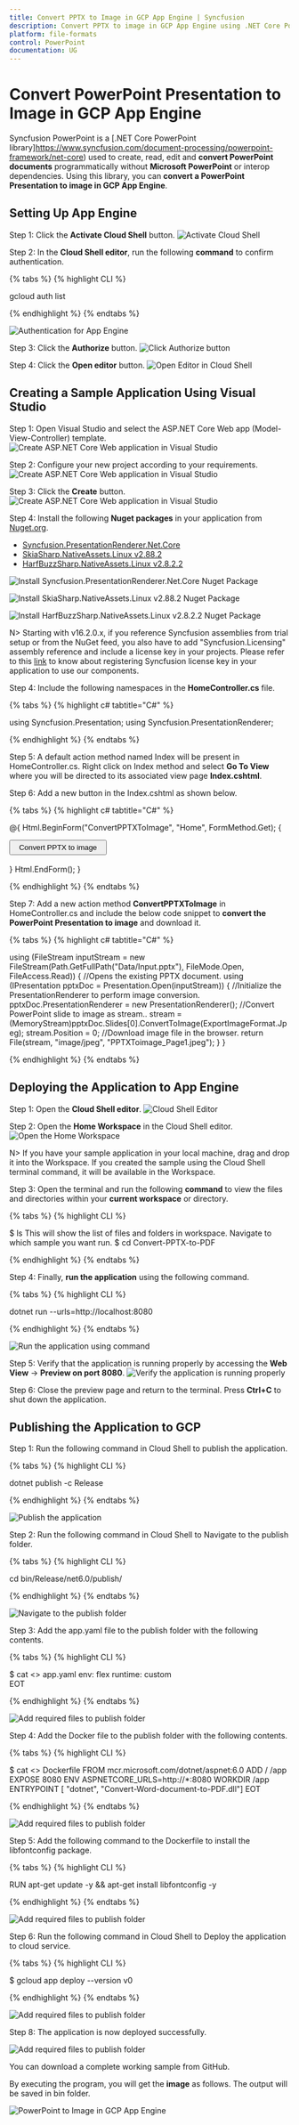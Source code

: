 ```yaml
---
title: Convert PPTX to Image in GCP App Engine | Syncfusion
description: Convert PPTX to image in GCP App Engine using .NET Core PowerPoint library (Presentation) without Microsoft PowerPoint or interop dependencies.
platform: file-formats
control: PowerPoint
documentation: UG
---
```


# Convert PowerPoint Presentation to Image in GCP App Engine

Syncfusion PowerPoint is a [.NET Core PowerPoint library]https://www.syncfusion.com/document-processing/powerpoint-framework/net-core) used to create, read, edit and **convert PowerPoint documents** programmatically without **Microsoft PowerPoint** or interop dependencies. Using this library, you can **convert a PowerPoint Presentation to image in GCP App Engine**.

## Setting Up App Engine

Step 1: Click the **Activate Cloud Shell** button.
![Activate Cloud Shell](GCP_Images/Activate-Cloud-Shell-PowerPoint-Presentation-to-PDF.png)

Step 2: In the **Cloud Shell editor**, run the following **command** to confirm authentication.

{% tabs %}
{% highlight CLI %}

gcloud auth list

{% endhighlight %}
{% endtabs %}

![Authentication for App Engine](GCP_Images/Authentication-PowerPoint-Presentation-to-PDF.png)

Step 3: Click the **Authorize** button.
![Click Authorize button](GCP_Images/Authorize-PowerPoint-Presentation-to-PDF.png)

Step 4: Click the **Open editor** button.
![Open Editor in Cloud Shell](GCP_Images/Editor-Button-PowerPoint-Presentation-to-PDF.png)

## Creating a Sample Application Using Visual Studio

Step 1: Open Visual Studio and select the ASP.NET Core Web app (Model-View-Controller) template.
![Create ASP.NET Core Web application in Visual Studio](ASP-NET-Core_images/CreateProjectforConversion.png)

Step 2: Configure your new project according to your requirements.
![Create ASP.NET Core Web application in Visual Studio](GCP_Images/Configuration_PowerPoint-Presentation-to-PDF.png)

Step 3: Click the **Create** button.
![Create ASP.NET Core Web application in Visual Studio](GCP_Images/Additional-Information-PowerPoint-Presentation-to-PDF.png)

Step 4: Install the following **Nuget packages** in your application from [Nuget.org](https://www.nuget.org/).

* [Syncfusion.PresentationRenderer.Net.Core](https://www.nuget.org/packages/Syncfusion.PresentationRenderer.Net.Core) 
* [SkiaSharp.NativeAssets.Linux v2.88.2](https://www.nuget.org/packages/SkiaSharp.NativeAssets.Linux/2.88.2)
* [HarfBuzzSharp.NativeAssets.Linux v2.8.2.2](https://www.nuget.org/packages/HarfBuzzSharp.NativeAssets.Linux/2.8.2.2)

![Install Syncfusion.PresentationRenderer.Net.Core Nuget Package](Azure_Images/App_Service_Linux/Nuget_Package_PowerPoint_Presentation_to_PDF.png)

![Install SkiaSharp.NativeAssets.Linux v2.88.2 Nuget Package](Azure_Images/App_Service_Linux/SkiaSharp_PowerPoint_Presentation_to_PDF.png)

![Install HarfBuzzSharp.NativeAssets.Linux v2.8.2.2 Nuget Package](Azure_Images/App_Service_Linux/HarfBuzz_PowerPoint_Presentation_to_PDF.png)

N> Starting with v16.2.0.x, if you reference Syncfusion assemblies from trial setup or from the NuGet feed, you also have to add "Syncfusion.Licensing" assembly reference and include a license key in your projects. Please refer to this [link](https://help.syncfusion.com/common/essential-studio/licensing/overview) to know about registering Syncfusion license key in your application to use our components.

Step 4: Include the following namespaces in the **HomeController.cs** file.

{% tabs %}
{% highlight c# tabtitle="C#" %}

using Syncfusion.Presentation;
using Syncfusion.PresentationRenderer;

{% endhighlight %}
{% endtabs %}

Step 5: A default action method named Index will be present in HomeController.cs. Right click on Index method and select **Go To View** where you will be directed to its associated view page **Index.cshtml**.

Step 6: Add a new button in the Index.cshtml as shown below.

{% tabs %}
{% highlight c# tabtitle="C#" %}

@{
    Html.BeginForm("ConvertPPTXToImage", "Home", FormMethod.Get);
    {
        <div>
            <input type="submit" value="Convert PPTX to image" style="width:175px;height:27px" />
        </div>       
    }
    Html.EndForm();
}

{% endhighlight %}
{% endtabs %}

Step 7: Add a new action method **ConvertPPTXToImage** in HomeController.cs and include the below code snippet to **convert the PowerPoint Presentation to image** and download it.

{% tabs %}
{% highlight c# tabtitle="C#" %}

using (FileStream inputStream = new FileStream(Path.GetFullPath("Data/Input.pptx"), FileMode.Open, FileAccess.Read))
{
    //Opens the existing PPTX document.
    using (IPresentation pptxDoc = Presentation.Open(inputStream))
    {
        //Initialize the PresentationRenderer to perform image conversion.
        pptxDoc.PresentationRenderer = new PresentationRenderer();
        //Convert PowerPoint slide to image as stream..
        stream = (MemoryStream)pptxDoc.Slides[0].ConvertToImage(ExportImageFormat.Jpeg);
        stream.Position = 0;
        //Download image file in the browser.
        return File(stream, "image/jpeg", "PPTXToimage_Page1.jpeg");
    }
}
                
{% endhighlight %}
{% endtabs %}

## Deploying the Application to App Engine

Step 1: Open the **Cloud Shell editor**.
![Cloud Shell Editor](GCP_Images/Cloud-Shell-Editor-PowerPoint-Presentation-to-PDF.png)

Step 2: Open the **Home Workspace** in the Cloud Shell editor.
![Open the Home Workspace](GCP_Images/Terminal-PowerPoint-Presentation-to-PDF.png)

N> If you have your sample application in your local machine, drag and drop it into the Workspace. If you created the sample using the Cloud Shell terminal command, it will be available in the Workspace.

Step 3: Open the terminal and run the following **command** to view the files and directories within your **current workspace** or directory.

{% tabs %}
{% highlight CLI %}

$ ls
This will show the list of files and folders in workspace. Navigate to which sample you want run.
$ cd Convert-PPTX-to-PDF

{% endhighlight %}
{% endtabs %}

Step 4: Finally, **run the application** using the following command.

{% tabs %}
{% highlight CLI %}

dotnet run --urls=http://localhost:8080

{% endhighlight %}
{% endtabs %}

![Run the application using command](GCP_Images/Run-Application-Command-PowerPoint-Presentation-to-PDF.png)

Step 5: Verify that the application is running properly by accessing the **Web View** -> **Preview on port 8080**.
![Verify the application is running properly](GCP_Images/Web-View-PowerPoint-Presentation-to-PDF.png)

Step 6: Close the preview page and return to the terminal. Press **Ctrl+C** to shut down the application.

## Publishing the Application to GCP

Step 1: Run the following command in Cloud Shell to publish the application.

{% tabs %}
{% highlight CLI %}

dotnet publish -c Release

{% endhighlight %}
{% endtabs %}

![Publish the application](GCP_Images/Publish_PowerPoint-Presentation-to-PDF.png)

Step 2: Run the following command in Cloud Shell to Navigate to the publish folder.

{% tabs %}
{% highlight CLI %}

cd bin/Release/net6.0/publish/

{% endhighlight %}
{% endtabs %}

![Navigate to the publish folder](GCP_Images/Navigate_Publish_Folder_PowerPoint-Presentation-to-PDF.png)

Step 3: Add the app.yaml file to the publish folder with the following contents.

{% tabs %}
{% highlight CLI %}

$ cat <<EOT >> app.yaml
env: flex
runtime: custom   
EOT

{% endhighlight %}
{% endtabs %}

![Add required files to publish folder](GCP_Images/Docker-File-PowerPoint-Presentation-to-PDF.png)

Step 4: Add the Docker file to the publish folder with the following contents.

{% tabs %}
{% highlight CLI %}

$ cat <<EOT >> Dockerfile
FROM mcr.microsoft.com/dotnet/aspnet:6.0
ADD / /app
EXPOSE 8080
ENV ASPNETCORE_URLS=http://*:8080
WORKDIR /app
ENTRYPOINT [ "dotnet", "Convert-Word-document-to-PDF.dll"]
EOT

{% endhighlight %}
{% endtabs %}

![Add required files to publish folder](GCP_Images/Deploy-to-Cloud-PowerPoint-Presentation-to-PDF.png)

Step 5: Add the following command to the Dockerfile to install the libfontconfig package.

{% tabs %}
{% highlight CLI %}

RUN apt-get update -y && apt-get install libfontconfig -y

{% endhighlight %}
{% endtabs %}

![Add required files to publish folder](GCP_Images/Libfontconfig-PowerPoint-Presentation-to-PDF.png)

Step 6: Run the following command in Cloud Shell to Deploy the application to cloud service.

{% tabs %}
{% highlight CLI %}

$ gcloud app deploy --version v0

{% endhighlight %}
{% endtabs %}

![Add required files to publish folder](GCP_Images/Deploy-PowerPoint-Presentation-to-PDF.png)

Step 8: The application is now deployed successfully.

![Add required files to publish folder](GCP_Images/Browser-PowerPoint-Presentation-to-PDF.png)

You can download a complete working sample from GitHub.

By executing the program, you will get the **image** as follows. The output will be saved in bin folder.

![PowerPoint to Image in GCP App Engine](GCP_Images/Output_PowerPoint_Presentation_to-PDF.png)